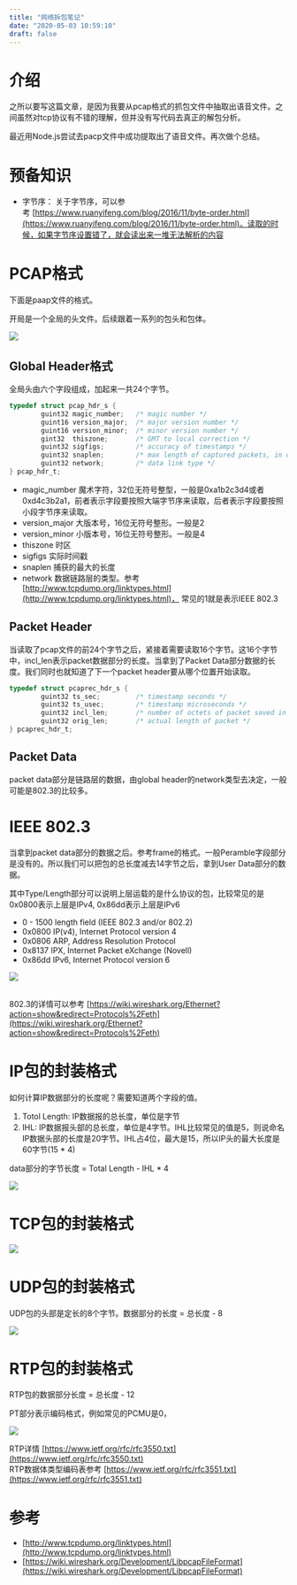 ```yaml
---
title: "网络拆包笔记"
date: "2020-05-03 10:59:10"
draft: false
---
```


# 介绍
之所以要写这篇文章，是因为我要从pcap格式的抓包文件中抽取出语音文件。之间虽然对tcp协议有不错的理解，但并没有写代码去真正的解包分析。

最近用Node.js尝试去pacp文件中成功提取出了语音文件。再次做个总结。


# 预备知识
- 字节序： 关于字节序，可以参考 [https://www.ruanyifeng.com/blog/2016/11/byte-order.html](https://www.ruanyifeng.com/blog/2016/11/byte-order.html)。读取的时候，如果字节序设置错了，就会读出来一堆无法解析的内容


# PCAP格式
下面是paap文件的格式。

开局是一个全局的头文件。后续跟着一系列的包头和包体。<br />

![](2022-10-29-18-31-05.png)


## Global Header格式
全局头由六个字段组成，加起来一共24个字节。
```c
typedef struct pcap_hdr_s {
        guint32 magic_number;   /* magic number */
        guint16 version_major;  /* major version number */
        guint16 version_minor;  /* minor version number */
        gint32  thiszone;       /* GMT to local correction */
        guint32 sigfigs;        /* accuracy of timestamps */
        guint32 snaplen;        /* max length of captured packets, in octets */
        guint32 network;        /* data link type */
} pcap_hdr_t;
```

- magic_number 魔术字符，32位无符号整型，一般是0xa1b2c3d4或者0xd4c3b2a1，前者表示字段要按照大端字节序来读取，后者表示字段要按照小段字节序来读取。
- version_major 大版本号，16位无符号整形。一般是2
- version_minor 小版本号，16位无符号整形。一般是4
- thiszone 时区
- sigfigs 实际时间戳
- snaplen 捕获的最大的长度
- network 数据链路层的类型。参考[http://www.tcpdump.org/linktypes.html](http://www.tcpdump.org/linktypes.html)， 常见的1就是表示IEEE 802.3


## Packet Header
当读取了pcap文件的前24个字节之后，紧接着需要读取16个字节。这16个字节中，incl_len表示packet数据部分的长度。当拿到了Packet Data部分数据的长度。我们同时也就知道了下一个packet header要从哪个位置开始读取。

```c
typedef struct pcaprec_hdr_s {
        guint32 ts_sec;         /* timestamp seconds */
        guint32 ts_usec;        /* timestamp microseconds */
        guint32 incl_len;       /* number of octets of packet saved in file */
        guint32 orig_len;       /* actual length of packet */
} pcaprec_hdr_t;
```

## Packet Data
packet data部分是链路层的数据，由global header的network类型去决定，一般可能是802.3的比较多。


# IEEE 802.3

当拿到packet data部分的数据之后。参考frame的格式。一般Peramble字段部分是没有的。所以我们可以把包的总长度减去14字节之后，拿到User Data部分的数据。

其中Type/Length部分可以说明上层运载的是什么协议的包，比较常见的是0x0800表示上层是IPv4, 0x86dd表示上层是IPv6

- 0 - 1500 length field (IEEE 802.3 and/or 802.2)
- 0x0800 IP(v4), Internet Protocol version 4
- 0x0806 ARP, Address Resolution Protocol
- 0x8137 IPX, Internet Packet eXchange (Novell)
- 0x86dd IPv6, Internet Protocol version 6

![](2022-10-29-18-31-38.png)

<br />802.3的详情可以参考 [https://wiki.wireshark.org/Ethernet?action=show&redirect=Protocols%2Feth](https://wiki.wireshark.org/Ethernet?action=show&redirect=Protocols%2Feth)


# IP包的封装格式
如何计算IP数据部分的长度呢？需要知道两个字段的值。

1. Totol Length: IP数据报的总长度，单位是字节
2. IHL: IP数据报头部的总长度，单位是4字节。IHL比较常见的值是5，则说命名IP数据头部的长度是20字节。IHL占4位，最大是15，所以IP头的最大长度是60字节(15 * 4)

data部分的字节长度 = Total Length - IHL * 4<br />

![](2022-10-29-18-32-01.png)


# TCP包的封装格式

![](2022-10-29-18-32-40.png)


# UDP包的封装格式
UDP包的头部是定长的8个字节。数据部分的长度 = 总长度 - 8<br />

![](2022-10-29-18-33-17.png)



# RTP包的封装格式

RTP包的数据部分长度 = 总长度 - 12

PT部分表示编码格式，例如常见的PCMU是0，<br />

![](2022-10-29-18-33-35.png)

RTP详情 [https://www.ietf.org/rfc/rfc3550.txt](https://www.ietf.org/rfc/rfc3550.txt)<br />RTP数据体类型编码表参考 [https://www.ietf.org/rfc/rfc3551.txt](https://www.ietf.org/rfc/rfc3551.txt)


# 参考

- [http://www.tcpdump.org/linktypes.html](http://www.tcpdump.org/linktypes.html)
- [https://wiki.wireshark.org/Development/LibpcapFileFormat](https://wiki.wireshark.org/Development/LibpcapFileFormat)


